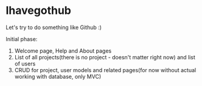 # Ihavegothub

Let's try to do something like Github :)

Initial phase:

1. Welcome page, Help and About pages
2. List of all projects(there is no project - doesn't matter right now) and list of users
3. CRUD for project, user models and related pages(for now without actual working with database, only MVC)